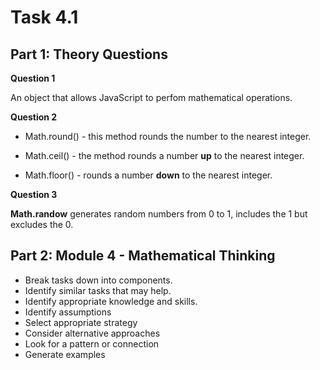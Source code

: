 # Task 4.1

## Part 1: Theory Questions

**Question 1**

An object that allows JavaScript to perfom mathematical operations. 

**Question 2**

* Math.round() - this method rounds the number to the nearest integer.

* Math.ceil() - the method rounds a number **up** to the nearest integer.

* Math.floor() - rounds a number **down** to the nearest integer.

**Question 3**

**Math.randow** generates random numbers from 0 to 1, includes the 1 but excludes the 0.

## Part 2: Module 4 - Mathematical Thinking

* Break tasks down into components.
* Identify similar tasks that may help.
* Identify appropriate knowledge and skills.
* Identify assumptions 
* Select appropriate strategy
* Consider alternative approaches 
* Look for a pattern or connection
* Generate examples